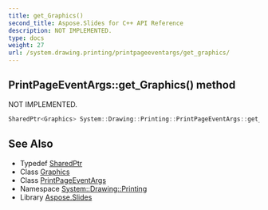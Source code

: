 ```yaml
---
title: get_Graphics()
second_title: Aspose.Slides for C++ API Reference
description: NOT IMPLEMENTED.
type: docs
weight: 27
url: /system.drawing.printing/printpageeventargs/get_graphics/
---
```

## PrintPageEventArgs::get_Graphics() method


NOT IMPLEMENTED.

```cpp
SharedPtr<Graphics> System::Drawing::Printing::PrintPageEventArgs::get_Graphics()
```


## See Also

* Typedef [SharedPtr](../../../system/sharedptr/)
* Class [Graphics](../../../system.drawing/graphics/)
* Class [PrintPageEventArgs](../)
* Namespace [System::Drawing::Printing](../../)
* Library [Aspose.Slides](../../../)